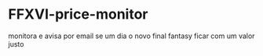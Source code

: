 # FFXVI-price-monitor
monitora e avisa por email se um dia o novo final fantasy ficar com um valor justo
